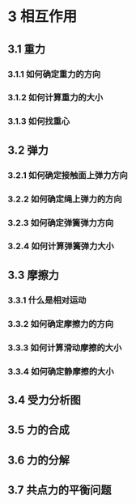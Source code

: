 # 3 相互作用

## 3.1 重力

### 3.1.1 如何确定重力的方向

### 3.1.2 如何计算重力的大小

### 3.1.3 如何找重心

## 3.2 弹力

### 3.2.1 如何确定接触面上弹力方向

### 3.2.2 如何确定绳上弹力的方向

### 3.2.3 如何确定弹簧弹力方向

### 3.2.4 如何计算弹簧弹力大小

## 3.3 摩擦力

### 3.3.1 什么是相对运动

### 3.3.2 如何确定摩擦力的方向

### 3.3.3 如何计算滑动摩擦的大小

### 3.3.4 如何确定静摩擦的大小

## 3.4 受力分析图

## 3.5 力的合成

## 3.6 力的分解

## 3.7 共点力的平衡问题